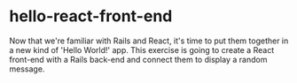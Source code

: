 # hello-react-front-end
Now that we're familiar with Rails and React, it's time to put them together in a new kind of 'Hello World!' app. This exercise is going to create a React front-end with a Rails back-end and connect them to display a random message.
